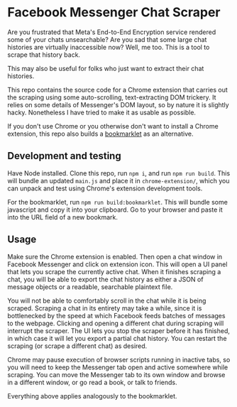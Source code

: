 # Facebook Messenger Chat Scraper

Are you frustrated that Meta's End-to-End Encryption service rendered some of your chats unsearchable?
Are you sad that some large chat histories are virtually inaccessible now?
Well, me too.
This is a tool to scrape that history back.

This may also be useful for folks who just want to extract their chat histories.

This repo contains the source code for a Chrome extension
that carries out the scraping using some auto-scrolling, text-extracting DOM trickery.
It relies on some details of Messenger's DOM layout, so by nature it is slightly hacky.
Nonetheless I have tried to make it as usable as possible.

If you don't use Chrome or you otherwise don't want to install a Chrome extension,
this repo also builds a [bookmarklet](https://en.wikipedia.org/wiki/Bookmarklet) as an alternative.

## Development and testing

Have Node installed.
Clone this repo, run `npm i`, and run `npm run build`.
This will bundle an updated `main.js` and place it in `chrome-extension/`,
which you can unpack and test using Chrome's extension development tools.

For the bookmarklet, run `npm run build:bookmarklet`.
This will bundle some javascript and copy it into your clipboard.
Go to your browser and paste it into the URL field of a new bookmark.

## Usage

Make sure the Chrome extension is enabled.
Then open a chat window in Facebook Messenger and click on extension icon.
This will open a UI panel that lets you scrape the currently active chat.
When it finishes scraping a chat, you will be able to export the chat history as either
a JSON of message objects or a readable, searchable plaintext file.

You will not be able to comfortably scroll in the chat while it is being scraped.
Scraping a chat in its entirety may take a while,
since it is bottlenecked by the speed at which Facebook feeds batches of messages to the webpage.
Clicking and opening a different chat during scraping will interrupt the scraper.
The UI lets you stop the scraper before it has finished,
in which case it will let you export a partial chat history.
You can restart the scraping (or scrape a different chat) as desired.

Chrome may pause execution of browser scripts running in inactive tabs,
so you will need to keep the Messenger tab open and active somewhere while scraping.
You can move the Messenger tab to its own window and browse in a different window,
or go read a book, or talk to friends.

Everything above applies analogously to the bookmarklet.
